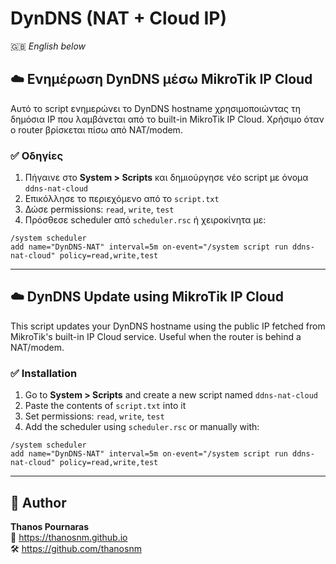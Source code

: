 # DynDNS (NAT + Cloud IP)

🇬🇧 *English below*

## ☁️ Ενημέρωση DynDNS μέσω MikroTik IP Cloud

Αυτό το script ενημερώνει το DynDNS hostname χρησιμοποιώντας τη δημόσια IP που λαμβάνεται από το built-in MikroTik IP Cloud. Χρήσιμο όταν ο router βρίσκεται πίσω από NAT/modem.

### ✅ Οδηγίες

1. Πήγαινε στο **System > Scripts** και δημιούργησε νέο script με όνομα `ddns-nat-cloud`
2. Επικόλλησε το περιεχόμενο από το `script.txt`
3. Δώσε permissions: `read`, `write`, `test`
4. Πρόσθεσε scheduler από `scheduler.rsc` ή χειροκίνητα με:

```shell
/system scheduler
add name="DynDNS-NAT" interval=5m on-event="/system script run ddns-nat-cloud" policy=read,write,test
```

---

## ☁️ DynDNS Update using MikroTik IP Cloud

This script updates your DynDNS hostname using the public IP fetched from MikroTik's built-in IP Cloud service. Useful when the router is behind a NAT/modem.

### ✅ Installation

1. Go to **System > Scripts** and create a new script named `ddns-nat-cloud`
2. Paste the contents of `script.txt` into it
3. Set permissions: `read`, `write`, `test`
4. Add the scheduler using `scheduler.rsc` or manually with:

```shell
/system scheduler
add name="DynDNS-NAT" interval=5m on-event="/system script run ddns-nat-cloud" policy=read,write,test
```

---

## 👤 Author

**Thanos Pournaras**  
🔗 https://thanosnm.github.io  
🛠️ https://github.com/thanosnm
